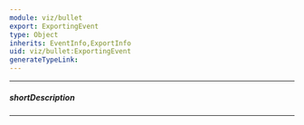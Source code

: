 ```yaml
---
module: viz/bullet
export: ExportingEvent
type: Object
inherits: EventInfo,ExportInfo
uid: viz/bullet:ExportingEvent
generateTypeLink: 
---
```

---
##### shortDescription
<!-- Description goes here -->

---
<!-- Description goes here -->